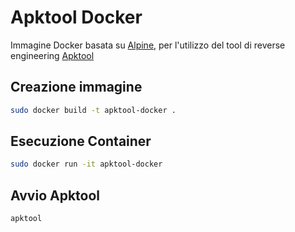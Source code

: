 # Apktool Docker

Immagine Docker basata su [Alpine](https://hub.docker.com/_/alpine), per l'utilizzo del tool di reverse engineering [Apktool](https://github.com/iBotPeaches/Apktool)

## Creazione immagine
``` sh
sudo docker build -t apktool-docker .
```

## Esecuzione Container
``` sh
sudo docker run -it apktool-docker
```

## Avvio Apktool
``` sh
apktool
```

